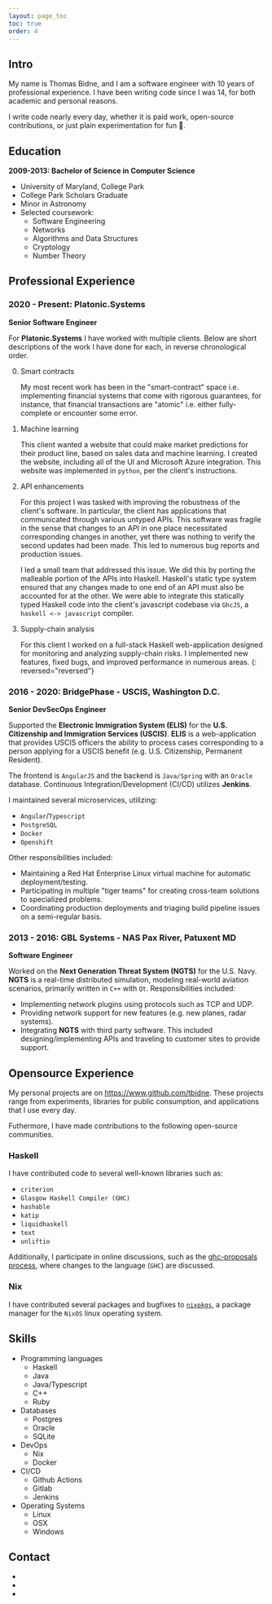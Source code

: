 ```yaml
---
layout: page_toc
toc: true
order: 4
---
```


## Intro

My name is Thomas Bidne, and I am a software engineer with 10 years of professional experience. I have been writing code since I was 14, for both academic and personal reasons.

I write code nearly every day, whether it is paid work, open-source contributions, or just plain experimentation for fun 🙂.

## Education

**2009-2013: Bachelor of Science in Computer Science**

- University of Maryland, College Park
- College Park Scholars Graduate
- Minor in Astronomy
- Selected coursework:
  - Software Engineering
  - Networks
  - Algorithms and Data Structures
  - Cryptology
  - Number Theory

## Professional Experience

### 2020 - Present: Platonic.Systems

**Senior Software Engineer**

For **Platonic.Systems** I have worked with multiple clients. Below are short descriptions of the work I have done for each, in reverse chronological order.

0. Smart contracts

   My most recent work has been in the "smart-contract" space i.e. implementing financial systems that come with rigorous guarantees, for instance, that financial transactions are "atomic" i.e. either fully-complete or encounter some error.

1. Machine learning

   This client wanted a website that could make market predictions for their product line, based on sales data and machine learning. I created the website, including all of the UI and Microsoft Azure integration. This website was implemented in `python`, per the client's instructions.

2. API enhancements

   For this project I was tasked with improving the robustness of the client's software. In particular, the client has applications that communicated through various untyped APIs. This software was fragile in the sense that changes to an API in one place necessitated corresponding changes in another, yet there was nothing to verify the second updates had been made. This led to numerous bug reports and production issues.

   I led a small team that addressed this issue. We did this by porting the malleable portion of the APIs into Haskell. Haskell's static type system ensured that any changes made to one end of an API must also be accounted for at the other. We were able to integrate this statically typed Haskell code into the client's javascript codebase via `GhcJS`, a `haskell <-> javascript` compiler.

3. Supply-chain analysis

   For this client I worked on a full-stack Haskell web-application designed for monitoring and analyzing supply-chain risks. I implemented new features, fixed bugs, and improved performance in numerous areas.
   {: reversed="reversed"}

### 2016 - 2020: BridgePhase - USCIS, Washington D.C.

**Senior DevSecOps Engineer**

Supported the **Electronic Immigration System (ELIS)** for the **U.S. Citizenship and Immigration Services (USCIS)**. **ELIS** is a web-application that provides USCIS officers the ability to process cases corresponding to a person applying for a USCIS benefit (e.g. U.S. Citizenship, Permanent Resident).

The frontend is `AngularJS` and the backend is `Java/Spring` with an `Oracle` database. Continuous Integration/Development (CI/CD) utilizes **Jenkins**.

I maintained several microservices, utilizing:

- `Angular`/`Typescript`
- `PostgreSQL`
- `Docker`
- `Openshift`

Other responsibilities included:

- Maintaining a Red Hat Enterprise Linux virtual machine for automatic deployment/testing.
- Participating in multiple "tiger teams" for creating cross-team solutions to specialized problems.
- Coordinating production deployments and triaging build pipeline issues on a semi-regular basis.

### 2013 - 2016: GBL Systems - NAS Pax River, Patuxent MD

**Software Engineer**

Worked on the **Next Generation Threat System (NGTS)** for the U.S. Navy. **NGTS** is a real-time distributed simulation, modeling real-world aviation scenarios, primarily written in `C++` with `Qt`. Responsibilities included:

- Implementing network plugins using protocols such as TCP and UDP.
- Providing network support for new features (e.g. new planes, radar systems).
- Integrating **NGTS** with third party software. This included designing/implementing APIs and traveling to customer sites to provide support.

## Opensource Experience

My personal projects are on https://www.github.com/tbidne. These projects range from experiments, libraries for public consumption, and applications that I use every day.

Futhermore, I have made contributions to the following open-source communities.

### Haskell

I have contributed code to several well-known libraries such as:

- `criterion`
- `Glasgow Haskell Compiler (GHC)`
- `hashable`
- `katip`
- `liquidhaskell`
- `text`
- `unliftio`

Additionally, I participate in online discussions, such as the [ghc-proposals process](https://github.com/ghc-proposals/ghc-proposals), where changes to the language (`GHC`) are discussed.

### Nix

I have contributed several packages and bugfixes to [`nixpkgs`](https://github.com/NixOS/nixpkgs), a package manager for the `NixOS` linux operating system.

## Skills

- Programming languages
  - Haskell
  - Java
  - Java/Typescript
  - C++
  - Ruby
- Databases
  - Postgres
  - Oracle
  - SQLite
- DevOps
  - Nix
  - Docker
- CI/CD
  - Github Actions
  - Gitlab
  - Jenkins
- Operating Systems
  - Linux
  - OSX
  - Windows

## Contact

- <a href="javascript:location.href = 'mailto:' + ['tbidne','gmail.com'].join('@')" aria-label="email"> <i class="fas fa-envelope"></i></a>
- <a href="https://github.com/tbidne" aria-label="github" target="_blank" rel="noopener noreferrer"> <i class="fab fa-github"></i></a>
- <a href="https://www.linkedin.com/in/tbidne" aria-label="linkedin" target="_blank" rel="noopener noreferrer"> <i class="fab fa-linkedin"></i></a>
